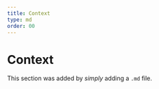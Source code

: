 ```yaml
---
title: Context
type: md
order: 00
---
```


# Context

This section was added by _simply_ adding a `.md` file.

